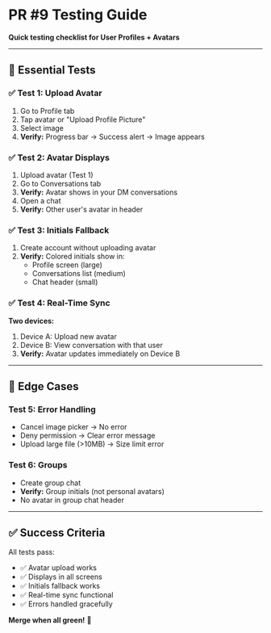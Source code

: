 # PR #9 Testing Guide

**Quick testing checklist for User Profiles + Avatars**

---

## 🧪 Essential Tests

### ✅ Test 1: Upload Avatar

1. Go to Profile tab
2. Tap avatar or "Upload Profile Picture"
3. Select image
4. **Verify:** Progress bar → Success alert → Image appears

### ✅ Test 2: Avatar Displays

1. Upload avatar (Test 1)
2. Go to Conversations tab
3. **Verify:** Avatar shows in your DM conversations
4. Open a chat
5. **Verify:** Other user's avatar in header

### ✅ Test 3: Initials Fallback

1. Create account without uploading avatar
2. **Verify:** Colored initials show in:
   - Profile screen (large)
   - Conversations list (medium)
   - Chat header (small)

### ✅ Test 4: Real-Time Sync

**Two devices:**

1. Device A: Upload new avatar
2. Device B: View conversation with that user
3. **Verify:** Avatar updates immediately on Device B

---

## 🐛 Edge Cases

### Test 5: Error Handling

- Cancel image picker → No error
- Deny permission → Clear error message
- Upload large file (>10MB) → Size limit error

### Test 6: Groups

- Create group chat
- **Verify:** Group initials (not personal avatars)
- No avatar in group chat header

---

## ✅ Success Criteria

All tests pass:

- ✅ Avatar upload works
- ✅ Displays in all screens
- ✅ Initials fallback works
- ✅ Real-time sync functional
- ✅ Errors handled gracefully

**Merge when all green!** 🎉
